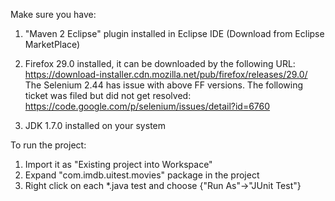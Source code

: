 Make sure you have:

1. "Maven 2 Eclipse" plugin installed in Eclipse IDE (Download from Eclipse MarketPlace)

2. Firefox 29.0 installed, it can be downloaded by the following URL:
	https://download-installer.cdn.mozilla.net/pub/firefox/releases/29.0/
	The Selenium 2.44 has issue with above FF versions.
	The following ticket was filed but did not get resolved:
	https://code.google.com/p/selenium/issues/detail?id=6760

3. JDK 1.7.0 installed on your system

To run the project:

1. Import it as "Existing project into Workspace"
2. Expand "com.imdb.uitest.movies" package in the project
3. Right click on each *.java test and choose {"Run As"->"JUnit Test"}

